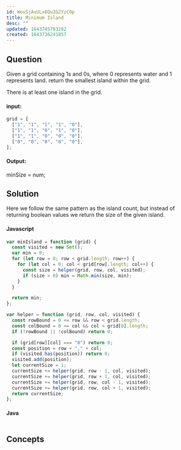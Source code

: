 ```yaml
---
id: WouSjAvULx6Qu2G2YzCOp
title: Minimum Island
desc: ""
updated: 1643745783282
created: 1643736241857
---
```


## Question

Given a grid containing 1s and 0s, where 0 represents water and 1 represents land. return the smallest island within the grid.

There is at least one island in the grid.

#### input:

```javascript
grid = [
  ["1", "1", "1", "1", "0"],
  ["1", "1", "0", "1", "0"],
  ["1", "1", "0", "0", "0"],
  ["0", "0", "0", "0", "0"],
];
```

#### Output:

minSize = num;

## Solution

Here we follow the same pattern as the island count, but instead of returning boolean values we return the size of the given island.

#### Javascript

```javascript
var minIsland = function (grid) {
  const visited = new Set();
  var min = 0;
  for (let row = 0; row < grid.length; row++) {
    for (let col = 0; col < grid[row].length; col++) {
      const size = helper(grid, row, col, visited);
      if (size > 0) min = Math.min(size, min);
    }
  }

  return min;
};

var helper = function (grid, row, col, visited) {
  const rowBound = 0 <= row && row < grid.length;
  const colBound = 0 <= col && col < grid[0].length;
  if (!rowBound || !colBound) return 0;

  if (grid[row][col] === "0") return 0;
  const position = row + "," + col;
  if (visited.has(position)) return 0;
  visited.add(position);
  let currentSize = 1;
  currentSize += helper(grid, row - 1, col, visited);
  currentSize += helper(grid, row + 1, col, visited);
  currentSize += helper(grid, row, col - 1, visited);
  currentSize += helper(grid, row, col + 1, visited);
  return currentSize;
};
```

#### Java

```java

```

## Concepts

